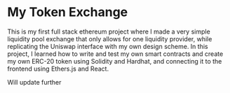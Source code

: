# My Token Exchange
This is my first full stack ethereum project where I made a very simple liquidity pool exchange 
that only allows for one liquidity provider, while replicating the Uniswap interface with my own
design scheme. In this project, I learned how to write and test my own smart contracts and create my
own ERC-20 token using Solidity and Hardhat, and connecting it to the frontend using Ethers.js and React.

Will update further

